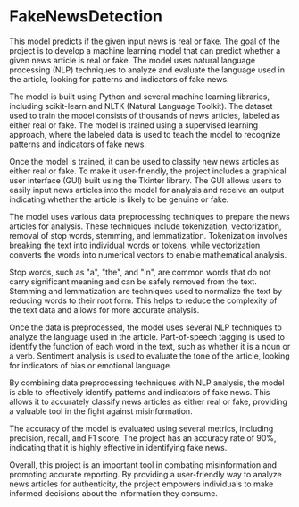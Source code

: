 # FakeNewsDetection
This model predicts if the given input news is real or fake.
The goal of the project is to develop a machine learning model that can predict whether a given news article is real or fake. The model uses natural language processing (NLP) techniques to analyze and evaluate the language used in the article, looking for patterns and indicators of fake news.

The model is built using Python and several machine learning libraries, including scikit-learn and NLTK (Natural Language Toolkit). The dataset used to train the model consists of thousands of news articles, labeled as either real or fake. The model is trained using a supervised learning approach, where the labeled data is used to teach the model to recognize patterns and indicators of fake news.

Once the model is trained, it can be used to classify new news articles as either real or fake. To make it user-friendly, the project includes a graphical user interface (GUI) built using the Tkinter library. The GUI allows users to easily input news articles into the model for analysis and receive an output indicating whether the article is likely to be genuine or fake.

The model uses various data preprocessing techniques to prepare the news articles for analysis. These techniques include tokenization, vectorization, removal of stop words, stemming, and lemmatization. Tokenization involves breaking the text into individual words or tokens, while vectorization converts the words into numerical vectors to enable mathematical analysis.

Stop words, such as "a", "the", and "in", are common words that do not carry significant meaning and can be safely removed from the text. Stemming and lemmatization are techniques used to normalize the text by reducing words to their root form. This helps to reduce the complexity of the text data and allows for more accurate analysis.

Once the data is preprocessed, the model uses several NLP techniques to analyze the language used in the article. Part-of-speech tagging is used to identify the function of each word in the text, such as whether it is a noun or a verb. Sentiment analysis is used to evaluate the tone of the article, looking for indicators of bias or emotional language.

By combining data preprocessing techniques with NLP analysis, the model is able to effectively identify patterns and indicators of fake news. This allows it to accurately classify news articles as either real or fake, providing a valuable tool in the fight against misinformation.

The accuracy of the model is evaluated using several metrics, including precision, recall, and F1 score. The project has an accuracy rate of 90%, indicating that it is highly effective in identifying fake news.

Overall, this project is an important tool in combating misinformation and promoting accurate reporting. By providing a user-friendly way to analyze news articles for authenticity, the project empowers individuals to make informed decisions about the information they consume.
